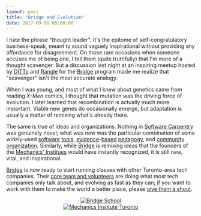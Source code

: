 ```yaml
---
layout: post
title: "Bridge and Evolution"
date: 2017-09-08 05:00:00
---
```


I hate the phrase "thought leader".
It's the epitome of self-congratulatory business-speak,
meant to sound vaguely inspirational without providing any affordance for disagreement.
On those rare occasions when someone accuses me of being one,
I tell them (quite truthfully) that I'm more of a thought scavenger.
But a discussion last night
at an inspiring meetup hosted by [DITTo](https://www.meetup.com/DITTO-Diversity-Inclusion-Talks-TO/)
and [Rangle](http://rangle.io)
for the [Bridge](http://bridgeschool.io/) program
made me realize that "scavenger" isn't the most accurate analogy.

When I was young,
and most of what I knew about genetics came from reading *X-Men* comics,
I thought that mutation was the driving force of evolution.
I later learned that recombination is actually much more important.
Viable new genes do occasionally emerge,
but adaptation is usually a matter of remixing what's already there.

The same is true of ideas and organizations.
Nothing in [Software Carpentry](http://software-carpentry.org) was genuinely novel;
what *was* new was the particular combination of
some widely-used [software](https://www.amazon.com/Software-Tools-Pascal-Brian-Kernighan/dp/0201103427/)
[tools](https://www.amazon.com/Practical-Computing-Biologists-Steven-Haddock/dp/0878933913/),
[evidence](https://www.amazon.com/How-Learning-Works-Research-Based-Principles/dp/0470484101/)-[based](https://www.amazon.com/Small-Teaching-Everyday-Lessons-Learning/dp/1118944496/)
[pedagogy](https://www.amazon.com/Teaching-What-You-Dont-Know/dp/0674035801/),
and [community](https://www.amazon.com/Unearthing-Seeds-Fire-Idea-Highlander/dp/0895870193/)
[organization](https://www.amazon.com/Building-Powerful-Community-Organizations-Personal/dp/0977151808/).
Similarly,
while [Bridge](http://bridgeschool.io/) is remixing ideas
that the founders of the [Mechanics' Institues](https://en.wikipedia.org/wiki/Mechanics%27_Institutes)
would have instantly recognized,
it is still new, vital, and inspirational.

[Bridge](http://bridgeschool.io/) is now ready to start running classes
with other Toronto-area tech companies.
Their [core team and volunteers](http://bridgeschool.io/about-us/)
are doing what most tech companies only talk about,
and evolving as fast as they can;
if you want to work with them to make the world a better place,
please [give them a shout](mailto:hello@bridgeschool.io).

<div align="center">
  <a href="http://bridgeschool.io/"><img alt="Bridge School" src="{{site.github.url}}/files/2017/09/bridge-logo.svg" style="max-width:50%; height:auto;"/></a>
  <br/>
  <a href="http://static.torontopubliclibrary.ca/da/images/LC/pictures-r-5970.jpg"><img alt="Mechanics Institute Toronto" src="{{site.github.url}}/files/2017/09/mechanics-institute.jpg" style="max-width:50%; height:auto;"/></a>
</div>
